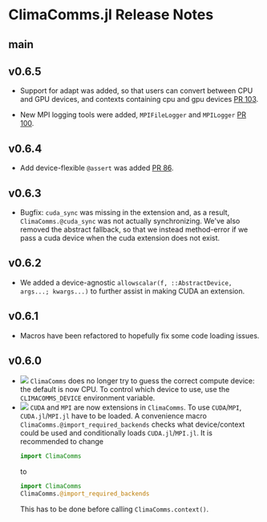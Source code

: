 ClimaComms.jl Release Notes
========================

main
-------

v0.6.5
-------

- Support for adapt was added, so that users can convert between CPU and GPU
  devices, and contexts containing cpu and gpu devices [PR 103](https://github.com/CliMA/ClimaComms.jl/pull/103).

- New MPI logging tools were added, `MPIFileLogger` and `MPILogger` [PR 100](https://github.com/CliMA/ClimaComms.jl/pull/100).

v0.6.4
-------

- Add device-flexible `@assert` was added [PR 86](https://github.com/CliMA/ClimaComms.jl/pull/86).

v0.6.3
-------

- Bugfix: `cuda_sync` was missing in the extension and, as a result, `ClimaComms.@cuda_sync` was not actually synchronizing. We've also removed the abstract fallback, so that we instead method-error if we pass a cuda device when the cuda extension does not exist.

v0.6.2
-------

- We added a device-agnostic `allowscalar(f, ::AbstractDevice, args...; kwargs...)` to further assist in making CUDA an extension.

v0.6.1
-------

- Macros have been refactored to hopefully fix some code loading issues.

v0.6.0
-------

- ![][badge-💥breaking] `ClimaComms` does no longer try to guess the correct
  compute device: the default is now CPU. To control which device to use,
  use the `CLIMACOMMS_DEVICE` environment variable.
- ![][badge-💥breaking] `CUDA` and `MPI` are now extensions in `ClimaComms`. To
  use `CUDA`/`MPI`, `CUDA.jl`/`MPI.jl` have to be loaded. A convenience macro
  `ClimaComms.@import_required_backends` checks what device/context could be
  used and conditionally loads `CUDA.jl`/`MPI.jl`. It is recommended to change
  ```julia
  import ClimaComms
  ```
  to 
  ```julia
  import ClimaComms
  ClimaComms.@import_required_backends
  ```
  This has to be done before calling `ClimaComms.context()`.

[badge-💥breaking]: https://img.shields.io/badge/💥BREAKING-red.svg
